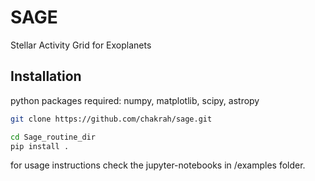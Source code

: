 # SAGE
Stellar Activity Grid for Exoplanets

## Installation
python packages required:
numpy, matplotlib, scipy, astropy

```bash
git clone https://github.com/chakrah/sage.git

cd Sage_routine_dir
pip install .

```
for usage instructions check the jupyter-notebooks in /examples folder. 

